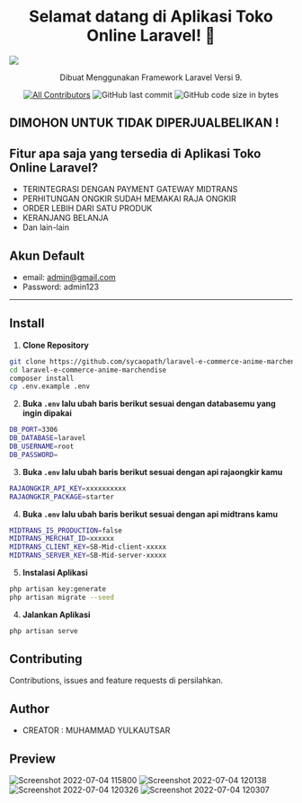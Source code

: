 <h1 align="center">Selamat datang di Aplikasi Toko Online Laravel! 👋</h1>
<img src="https://user-images.githubusercontent.com/61069138/177085248-ff1e8def-d301-4ad3-aea0-5a7416178997.png" >


<p align="center">Dibuat Menggunakan Framework Laravel Versi 9.</p>
<div align="center">

[![All Contributors](https://img.shields.io/github/contributors/fikrisuheri/laravel-toko-online-anime-store)](https://github.com/fikrisuheri/laravel-toko-online-anime-store/graphs/contributors)
![GitHub last commit](https://img.shields.io/github/last-commit/fikrisuheri/laravel-toko-online-anime-store.svg)
![GitHub code size in bytes](https://img.shields.io/github/languages/code-size/fikrisuheri/laravel-toko-online-anime-store)
</div>

## DIMOHON UNTUK TIDAK DIPERJUALBELIKAN !

## Fitur apa saja yang tersedia di Aplikasi Toko Online Laravel?

- TERINTEGRASI DENGAN PAYMENT GATEWAY MIDTRANS
- PERHITUNGAN ONGKIR SUDAH MEMAKAI RAJA ONGKIR
- ORDER LEBIH DARI SATU PRODUK
- KERANJANG BELANJA
- Dan lain-lain


## Akun Default

- email: admin@gmail.com
- Password: admin123

---

## Install

1. **Clone Repository**

```bash
git clone https://github.com/sycaopath/laravel-e-commerce-anime-marchendise.git
cd laravel-e-commerce-anime-marchendise
composer install
cp .env.example .env
```

2. **Buka `.env` lalu ubah baris berikut sesuai dengan databasemu yang ingin dipakai**

```bash
DB_PORT=3306
DB_DATABASE=laravel
DB_USERNAME=root
DB_PASSWORD=
```

3. **Buka `.env` lalu ubah baris berikut sesuai dengan api rajaongkir kamu**

```bash
RAJAONGKIR_API_KEY=xxxxxxxxxx
RAJAONGKIR_PACKAGE=starter
```

4. **Buka `.env` lalu ubah baris berikut sesuai dengan api midtrans kamu**

```bash
MIDTRANS_IS_PRODUCTION=false
MIDTRANS_MERCHAT_ID=xxxxxx
MIDTRANS_CLIENT_KEY=SB-Mid-client-xxxxx
MIDTRANS_SERVER_KEY=SB-Mid-server-xxxxx
```


5. **Instalasi Aplikasi**

```bash
php artisan key:generate
php artisan migrate --seed
```

4. **Jalankan Aplikasi**

```bash
php artisan serve
```


## Contributing

Contributions, issues and feature requests di persilahkan.


## Author

- CREATOR : MUHAMMAD YULKAUTSAR

## Preview

![Screenshot 2022-07-04 115800](https://user-images.githubusercontent.com/61069138/177089013-6fc3302f-0daf-4598-9d84-79a709cadfa1.png)
![Screenshot 2022-07-04 120138](https://user-images.githubusercontent.com/61069138/177089020-91808870-775d-42ad-bc56-41db9d9cee25.png)
![Screenshot 2022-07-04 120326](https://user-images.githubusercontent.com/61069138/177089026-e700b29a-8120-4f9e-aa8f-3ce76f6ccf54.png)
![Screenshot 2022-07-04 120307](https://user-images.githubusercontent.com/61069138/177089043-7415b6c6-265f-448b-b67e-3f21face387a.png)
